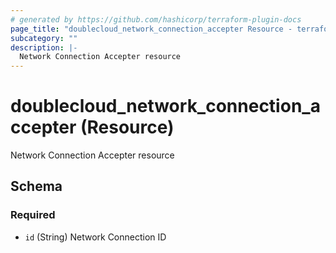 ```yaml
---
# generated by https://github.com/hashicorp/terraform-plugin-docs
page_title: "doublecloud_network_connection_accepter Resource - terraform-provider-doublecloud"
subcategory: ""
description: |-
  Network Connection Accepter resource
---
```


# doublecloud_network_connection_accepter (Resource)

Network Connection Accepter resource



<!-- schema generated by tfplugindocs -->
## Schema

### Required

- `id` (String) Network Connection ID


